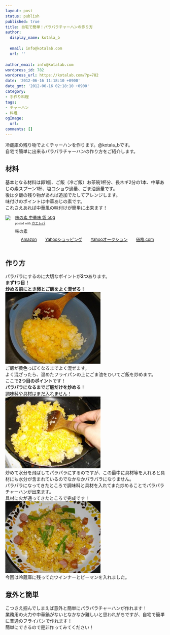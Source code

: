 ```yaml
---
layout: post
status: publish
published: true
title: 自宅で簡単！パラパラチャーハンの作り方
author:
  display_name: kotala_b

  email: info@kotalab.com
  url: ''

author_email: info@kotalab.com
wordpress_id: 782
wordpress_url: https://kotalab.com/?p=782
date: '2012-06-16 11:18:10 +0900'
date_gmt: '2012-06-16 02:18:10 +0900'
category:
- 手作り料理
tags:
- チャーハン
- 料理
ogImage:
  url:
comments: []
---
```

<p>冷蔵庫の残り物でよくチャーハンを作ります。@kotala_bです。<br />
自宅で簡単に出来るパラパラチャーハンの作り方をご紹介します。<br />
</p>
<!--more-->
<h2>材料</h2>
<p>基本となる材料は卵1個、ご飯（冷ご飯）お茶碗1杯分、長ネギ2分の1本、中華あじの素スプーン1杯、塩コショウ適量、ごま油適量です。<br />
後は夕飯の残り物があれば追加でたしてアレンジします。<br />
味付けのポイントは中華あじの素です。<br />
これさえあれば中華風の味付けが簡単に出来ます！</p>
<div class="kaerebalink-box" style="text-align:left;padding-bottom:20px;font-size:small;/zoom: 1;overflow: hidden;">
<div class="kaerebalink-image" style="float:left;margin:0 15px 10px 0;"><a href="https://www.amazon.co.jp/exec/obidos/ASIN/B002PGXNME/same-22/ref=nosim/" rel="nofollow" target="_blank"><img src="https://images-fe.ssl-images-amazon.com/images/I/41DkTMauatL._SL160_.jpg" style="border: none;" /></a></div>
<div class="kaerebalink-info" style="line-height:120%;/zoom: 1;overflow: hidden;">
<div class="kaerebalink-name" style="margin-bottom:10px;line-height:120%"><a href="https://www.amazon.co.jp/exec/obidos/ASIN/B002PGXNME/same-22/ref=nosim/" rel="nofollow" target="_blank">味の素 中華味 袋 50g</a>
<div class="kaerebalink-powered-date" style="font-size:8pt;margin-top:5px;font-family:verdana;line-height:120%">posted with <a href="https://kaereba.com" target="_blank">カエレバ</a></div>
</div>
<div class="kaerebalink-detail" style="margin-bottom:5px;"> 味の素     </div>
<div class="kaerebalink-link1" style="margin-top:10px;">
<div class="shoplinkamazon" style="display:inline;margin-right:5px;background: url('https://img.yomereba.com/tam_k_01.gif') 0 0 no-repeat;padding: 2px 0 2px 18px;white-space: nowrap;"><a href="https://www.amazon.co.jp/gp/search?keywords=%92%86%89%D8%96%A1%20%96%A1%82%CC%91f&__mk_ja_JP=%83J%83%5E%83J%83i&tag=same-22" rel="nofollow" target="_blank" title="アマゾン" >Amazon</a></div>
<div class="shoplinkyahoo" style="display:inline;margin-right:5px;background: url('https://img.yomereba.com/tam_k_01.gif') 0 -150px no-repeat;padding: 2px 0 2px 18px;white-space: nowrap;"><a href="https://ck.jp.ap.valuecommerce.com/servlet/referral?sid=2967684&pid=881116715&vc_url=http%3A%2F%2Fshopping.search.yahoo.co.jp%2Fsearch%3FuIv%3Don%26ei%3DUTF-8%26tab_ex%3Dcommerce%26slider%3D0%26va%3D%25E4%25B8%25AD%25E8%258F%25AF%25E5%2591%25B3%2520%25E5%2591%25B3%25E3%2581%25AE%25E7%25B4%25A0" target="_blank" title="Yahooショッピング" >Yahooショッピング</a></div>
<div class="shoplinkyahooAuc" style="display:inline;margin-right:5px;background: url('https://img.yomereba.com/tam_k_01.gif') 0 -150px no-repeat;padding: 2px 0 2px 18px;white-space: nowrap;"><a href="https://ck.jp.ap.valuecommerce.com/servlet/referral?sid=2967684&pid=881116707&vc_url=http%3A%2F%2Fauctions.search.yahoo.co.jp%2Fsearch%3Fvo%3D%26ve%3D%26auccat%3D0%26aucminprice%3D%26aucmaxprice%3D%26aucmin_bidorbuy_price%3D%26aucmax_bidorbuy_price%3D%26loc_cd%3D0%26abatch%3D0%26istatus%3D0%26filtered%3D1%26ei%3DUTF-8%26tab_ex%3Dcommerce%26va%3D%25E4%25B8%25AD%25E8%258F%25AF%25E5%2591%25B3%2520%25E5%2591%25B3%25E3%2581%25AE%25E7%25B4%25A0" target="_blank" title="Yahooオークション" >Yahooオークション</a></div>
<div class="shoplinkkakakucom" style="display:inline;margin-right:5px;background: url('https://img.yomereba.com/tam_k_02.gif') 0 -100px no-repeat;padding: 2px 0 2px 18px;white-space: nowrap;"><a href="https://kakaku.com/search_results/%92%86%89%D8%96%A1%20%96%A1%82%CC%91f/" rel="nofollow" target="_blank" title="kakakucom" >価格.com</a></div>
</div>
</div>
</div>
<h2>作り方</h2>
<p>パラパラにするのに大切なポイントが<strong>2つ</strong>あります。<br />
<strong>まず1つ目！</strong><br />
<strong>炒める前にとき卵とご飯をよく混ぜる！</strong><br />
<a href="/wp-content/uploads/chahan_120616_01.jpg" target="_blank"><img src="/wp-content/uploads/chahan_120616_01-300x225.jpg" alt="" title="chahan_120616_01" width="300" height="225" class="alignnone size-medium wp-image-784" /></a><br />
ご飯が黄色っぽくなるまでよく混ぜます。<br />
よく混ざったら、温めたフライパンの上にごま油をひいてご飯を炒めます。<br />
ここで<strong>2つ目のポイント</strong>です！<br />
<strong>パラパラになるまでご飯だけを炒める！</strong><br />
調味料や具材はまだ入れません！<br />
<a href="/wp-content/uploads/chahan_120616_02.jpg" target="_blank"><img src="/wp-content/uploads/chahan_120616_02-300x225.jpg" alt="" title="chahan_120616_02" width="300" height="225" class="alignnone size-medium wp-image-785" /></a><br />
炒めて水分を飛ばしてパラパラにするのですが、この最中に具材等を入れると具材にも水分が含まれているのでなかなかパラパラになりません。<br />
パラパラになってきたところで調味料と具材を入れてまた炒めることでパラパラチャーハンが出来ます。<br />
具材に火が通ってきたところで完成です！<br />
<a href="/wp-content/uploads/chahan_120616_03.jpg" target="_blank"><img src="/wp-content/uploads/chahan_120616_03-300x225.jpg" alt="" title="chahan_120616_03" width="300" height="225" class="alignnone size-medium wp-image-783" /></a><br />
今回は冷蔵庫に残ってたウインナーとピーマンを入れました。</p>
<h2>意外と簡単</h2>
<p>こつさえ掴んでしまえば意外と簡単にパラパラチャーハンが作れます！<br />
業務用の火力や中華鍋がないとなかなか難しいと思われがちですが、自宅で簡単に普通のフライパンで作れます！<br />
簡単にできるので是非作ってみてください！</p>
